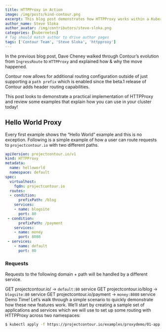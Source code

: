 ```yaml
---
title: HTTPProxy in Action
image: /img/posts/kind-contour.png
excerpt: This blog post demonstrates how HTTPProxy works within a Kubernetes cluster for ingress resources.
author_name: Steve Sloka
author_avatar: /img/contributors/steve-sloka.png
categories: [kubernetes]
# Tag should match author to drive author pages
tags: ['Contour Team', 'Steve Sloka', 'httpproxy']
---
```


In the previous blog post, Dave Cheney walked through Contour’s evolution from `IngressRoute` to `HTTPProxy` and explained how & why the move happened.

Contour now allows for additional routing configuration outside of just supporting a `path prefix` which is enabled since the beta.1 release of Contour adds header routing capabilities.

This post looks to demonstrate a practical implementation of HTTPProxy and review some examples that explain how you can use in your cluster today! 

## Hello World Proxy
Every first example shows the “Hello World” example and this is no exception. Following is a simple example of how a user can route requests to `projectcontour.io` with two different paths. 

```yaml
apiVersion: projectcontour.io/v1
kind: HTTPProxy
metadata:
  name: helloworld
  namespace: default
spec:
  virtualhost:
    fqdn: projectcontour.io
  routes:
  - condition:
      prefixPath: /blog
    services:
    - name: blogsite
      port: 80
 - condition:
      prefixPath: /payment
    services:
    - name: money
      port: 8080
 - services:
    - name: default
      port: 80
```

### Requests 
Requests to the following domain + path will be handled by a different service. 

GET projectcontour.io/ → `default:80` service
GET projectcontour.io/blog → `blogsite:80` service
GET projectcontour.io/payment → `money:8080` service
Demo Time!
Let’s walk through a simple scenario to quickly demonstrate how these new features work. We’ll start by creating a sample set of applications and services which we will use to set up some routing with HTTPProxy across two namespaces:

```bash
$ kubectl apply -f https://projectcontour.io/examples/proxydemo/01-app.yaml 
```
